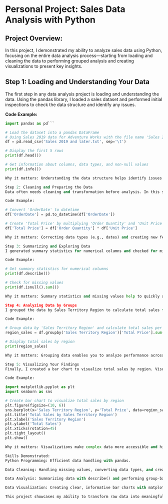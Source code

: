 # Personal Project: Sales Data Analysis with Python

## Project Overview:

In this project, I demonstrated my ability to analyze sales data using Python, focusing on the entire data analysis process—starting from loading and cleaning the data to performing grouped analysis and creating visualizations to present key insights.

## Step 1: Loading and Understanding Your Data

The first step in any data analysis project is loading and understanding the data. Using the pandas library, I loaded a sales dataset and performed initial inspections to check the data structure and identify any issues.

**Code Example:**

```python
import pandas as pd```

# Load the dataset into a pandas DataFrame
# Using Sales 2019 data for Adventure Works with the file name 'Sales 2019 and later.txt' which is tab-separated
df = pd.read_csv('Sales 2019 and later.txt', sep='\t')

# Display the first 5 rows
print(df.head())

# Get information about columns, data types, and non-null values
print(df.info())

Why it matters: Understanding the data structure helps identify issues like missing values or incorrect data types early on.

Step 2: Cleaning and Preparing the Data
Data often needs cleaning and transformation before analysis. In this step, I converted the OrderDate to datetime and created a new column, Total Price, to analyze the total sales value.

Code Example:

# Convert 'OrderDate' to datetime
df['OrderDate'] = pd.to_datetime(df['OrderDate'])

# Create 'Total Price' by multiplying 'Order Quantity' and 'Unit Price'
df['Total Price'] = df['Order Quantity'] * df['Unit Price']

Why it matters: Correcting data types (e.g., dates) and creating new features (e.g., Total Price) makes the dataset more useful for analysis.

Step 3: Summarizing and Exploring Data
I generated summary statistics for numerical columns and checked for missing values to identify any data gaps that might affect analysis.

Code Example:

# Get summary statistics for numerical columns
print(df.describe())

# Check for missing values
print(df.isnull().sum())

Why it matters: Summary statistics and missing values help to quickly assess the dataset's integrity and determine further steps.

Step 4: Analyzing Data by Groups
I grouped the data by Sales Territory Region to calculate total sales for each region, allowing for regional comparisons.

Code Example:

# Group data by 'Sales Territory Region' and calculate total sales per region
region_sales = df.groupby('Sales Territory Region')['Total Price'].sum().reset_index()

# Display total sales by region
print(region_sales)

Why it matters: Grouping data enables you to analyze performance across different segments, which is valuable for strategic decision-making.

Step 5: Visualizing Your Findings
Finally, I created a bar chart to visualize total sales by region. Visualizations help convey insights more clearly and effectively.

Code Example:

import matplotlib.pyplot as plt
import seaborn as sns

# Create bar chart to visualize total sales by region
plt.figure(figsize=(10, 6))
sns.barplot(x='Sales Territory Region', y='Total Price', data=region_sales)
plt.title('Total Sales by Sales Territory Region')
plt.xlabel('Sales Territory Region')
plt.ylabel('Total Sales')
plt.xticks(rotation=45)
plt.tight_layout()
plt.show()

Why it matters: Visualizations make complex data more accessible and highlight trends that are not immediately obvious from raw numbers.

Skills Demonstrated:
Python Programming: Efficient data handling with pandas.

Data Cleaning: Handling missing values, converting data types, and creating new features.

Data Analysis: Summarizing data with describe() and performing group-based calculations.

Data Visualization: Creating clear, informative bar charts with matplotlib and seaborn.

This project showcases my ability to transform raw data into meaningful insights, making it ready for business decisions. It also demonstrates my proficiency in Python.

